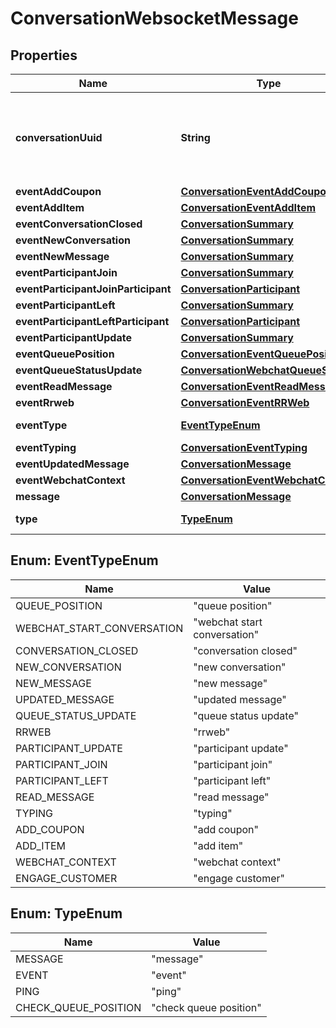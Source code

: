 
# ConversationWebsocketMessage

## Properties
Name | Type | Description | Notes
------------ | ------------- | ------------- | -------------
**conversationUuid** | **String** | Conversation UUID if the websocket message is tied to a specific conversation |  [optional]
**eventAddCoupon** | [**ConversationEventAddCoupon**](ConversationEventAddCoupon.md) |  |  [optional]
**eventAddItem** | [**ConversationEventAddItem**](ConversationEventAddItem.md) |  |  [optional]
**eventConversationClosed** | [**ConversationSummary**](ConversationSummary.md) |  |  [optional]
**eventNewConversation** | [**ConversationSummary**](ConversationSummary.md) |  |  [optional]
**eventNewMessage** | [**ConversationSummary**](ConversationSummary.md) |  |  [optional]
**eventParticipantJoin** | [**ConversationSummary**](ConversationSummary.md) |  |  [optional]
**eventParticipantJoinParticipant** | [**ConversationParticipant**](ConversationParticipant.md) |  |  [optional]
**eventParticipantLeft** | [**ConversationSummary**](ConversationSummary.md) |  |  [optional]
**eventParticipantLeftParticipant** | [**ConversationParticipant**](ConversationParticipant.md) |  |  [optional]
**eventParticipantUpdate** | [**ConversationSummary**](ConversationSummary.md) |  |  [optional]
**eventQueuePosition** | [**ConversationEventQueuePosition**](ConversationEventQueuePosition.md) |  |  [optional]
**eventQueueStatusUpdate** | [**ConversationWebchatQueueStatus**](ConversationWebchatQueueStatus.md) |  |  [optional]
**eventReadMessage** | [**ConversationEventReadMessage**](ConversationEventReadMessage.md) |  |  [optional]
**eventRrweb** | [**ConversationEventRRWeb**](ConversationEventRRWeb.md) |  |  [optional]
**eventType** | [**EventTypeEnum**](#EventTypeEnum) | Type of event |  [optional]
**eventTyping** | [**ConversationEventTyping**](ConversationEventTyping.md) |  |  [optional]
**eventUpdatedMessage** | [**ConversationMessage**](ConversationMessage.md) |  |  [optional]
**eventWebchatContext** | [**ConversationEventWebchatContext**](ConversationEventWebchatContext.md) |  |  [optional]
**message** | [**ConversationMessage**](ConversationMessage.md) |  |  [optional]
**type** | [**TypeEnum**](#TypeEnum) | Type of message |  [optional]


<a name="EventTypeEnum"></a>
## Enum: EventTypeEnum
Name | Value
---- | -----
QUEUE_POSITION | &quot;queue position&quot;
WEBCHAT_START_CONVERSATION | &quot;webchat start conversation&quot;
CONVERSATION_CLOSED | &quot;conversation closed&quot;
NEW_CONVERSATION | &quot;new conversation&quot;
NEW_MESSAGE | &quot;new message&quot;
UPDATED_MESSAGE | &quot;updated message&quot;
QUEUE_STATUS_UPDATE | &quot;queue status update&quot;
RRWEB | &quot;rrweb&quot;
PARTICIPANT_UPDATE | &quot;participant update&quot;
PARTICIPANT_JOIN | &quot;participant join&quot;
PARTICIPANT_LEFT | &quot;participant left&quot;
READ_MESSAGE | &quot;read message&quot;
TYPING | &quot;typing&quot;
ADD_COUPON | &quot;add coupon&quot;
ADD_ITEM | &quot;add item&quot;
WEBCHAT_CONTEXT | &quot;webchat context&quot;
ENGAGE_CUSTOMER | &quot;engage customer&quot;


<a name="TypeEnum"></a>
## Enum: TypeEnum
Name | Value
---- | -----
MESSAGE | &quot;message&quot;
EVENT | &quot;event&quot;
PING | &quot;ping&quot;
CHECK_QUEUE_POSITION | &quot;check queue position&quot;



